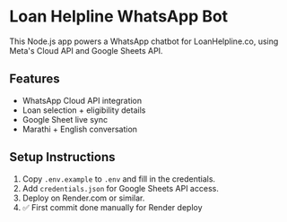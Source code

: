 # Loan Helpline WhatsApp Bot

This Node.js app powers a WhatsApp chatbot for LoanHelpline.co, using Meta's Cloud API and Google Sheets API.

## Features
- WhatsApp Cloud API integration
- Loan selection + eligibility details
- Google Sheet live sync
- Marathi + English conversation

## Setup Instructions
1. Copy `.env.example` to `.env` and fill in the credentials.
2. Add `credentials.json` for Google Sheets API access.
3. Deploy on Render.com or similar.
4. ✅ First commit done manually for Render deploy
